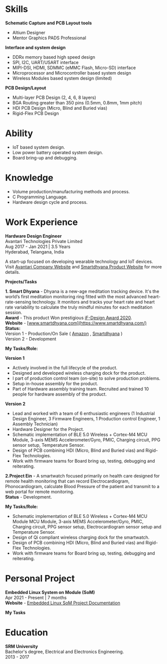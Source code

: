 # Skills

**Schematic Capture and PCB Layout tools**

- Altium Designer
- Mentor Graphics PADS Professional

**Interface and system design**

- DDRx memory based high speed design
- SPI, I2C, UART/USART interface
- MIPI-DSI, HDMI, SDMMC (eMMC Flash, Micro-SD) interface
- Microprocessor and Microcontroller based system design
- Wireless Modules based system design (limited)

**PCB Design/Layout**

- Multi-layer PCB Design (2, 4, 6, 8 layers)
- BGA Routing greater than 350 pins (0.5mm, 0.8mm, 1mm pitch)
- HDI PCB Design (Micro, Blind and Buried vias)
- Rigid-Flex PCB Design

# Ability

- IoT based system design.
- Low power battery operated system design.  
- Board bring-up and debugging.

# Knowledge

- Volume production/manufacturing methods and process.
- C Programming Language.
- Hardware design cycle and process.


# Work Experience

**Hardware Design Engineer** <br>
Avantari Technologies Private Limited <br>
Aug 2017 - Jan 2021 | 3.5 Years <br>
Hyderabad, Telangana, India <br>

A start-up focused on developing wearable technology and IoT devices. Visit [Avantari Company Website](https://www.avantari.org/) and [Smartdhyana Product Website](https://www.smartdhyana.com/) for more details. <br>

**Projects/Tasks** <br>

**1. Smart Dhyana** - Dhyana is a new-age meditation tracking device. It's the world’s first meditation monitoring ring fitted with the most advanced heart-rate-sensing technology. It monitors and tracks your heart rate and heart rate variability to calculate the truly mindful minutes for each meditation session. <br>
**Award** - This product Won prestigious [iF-Design Award 2020](https://ifworlddesignguide.com/search?q=dhyana&search=dhyana#/page/entry/283586-dhyana). <br>
**Website** - [www.smartdhyana.com](https://www.smartdhyana.com/) <br>
**Status:**<br>
Version 1 - Production/On Sale ( [Amazon](https://www.amazon.in/Dhyana-meditation-tracker-mindfulness-Headspace/dp/B083FH82X7/ref=sr_1_fkmr0_2?dchild=1&keywords=dhyana+ring&qid=1596163765&sr=8-2-fkmr0) , [Smartdhyana](https://www.smartdhyana.com/buy-now/) ) <br>
Version 2 - Development

**My Tasks/Role:** <br>

**Version 1**

- Actively involved in the full lifecycle of the product.
- Designed and developed wireless charging dock for the product.
- I part of production control team (on-site) to solve production problems.
- Setup in-house assembly for the product.
- Part of Hardware assembly training team. Recruited and trained 10 people for hardware assembly of the product.

**Version 2** <br>

- Lead and worked with a team of 6 enthusiastic engineers (1 Industrial Design Engineer, 3 Firmware Engineers, 1 Production control Engineer, 1 Assembly Technician)
- Hardware Designer for the Project.
- Schematic implementation of BLE 5.0 Wireless + Cortex-M4 MCU Module, 3-axis MEMS Accelerometer/Gyro, PMIC, Charging circuit, PPG sensor setup, Temperature Sensor.
- Design of PCB combining HDI (Micro, Blind and Buried vias) and Rigid-Flex Technologies.
- Work with firmware teams for Board bring up, testing, debugging and reiterating.

**2.Project Ein** - A smartwatch focused primarily on health care designed for remote health monitoring that can record Electrocardiogram, Phonocardiogram, calculate Blood Pressure of the
patient and transmit to a web portal for remote monitoring. <br>
**Status** - Development. <br>

**My Tasks/Role:** <br>

- Schematic implementation of BLE 5.0 Wireless + Cortex-M4 MCU Module MCU Module, 3-axis MEMS Accelerometer/Gyro, PMIC, Charging circuit, PPG sensor setup, Electrocardiogram sensor setup and Temperature Sensor.
- Design of Qi compliant wireless charging dock for the smartwatch.
- Design of PCB combining HDI (Micro, Blind and Buried vias) and Rigid-Flex Technologies.
- Work with firmware teams for Board bring up, testing, debugging and reiterating.


# Personal Project

**Embedded Linux System on Module (SoM)** <br>
Apr 2021 - Present | 7 months <br>
**Website** - [Embedded Linux SoM Project Documentation](https://docs.logicboards.org/) <br>

**My Tasks** <br>

# Education
**SRM University** <br>
Bachelor's degree, Electrical and Electronics Engineering. <br>
2013 - 2017

